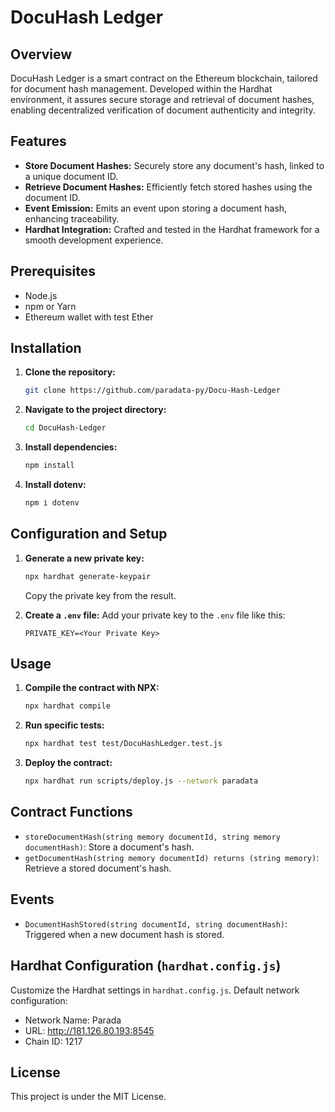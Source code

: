 # DocuHash Ledger

## Overview
DocuHash Ledger is a smart contract on the Ethereum blockchain, tailored for document hash management. Developed within the Hardhat environment, it assures secure storage and retrieval of document hashes, enabling decentralized verification of document authenticity and integrity.

## Features
- **Store Document Hashes:** Securely store any document's hash, linked to a unique document ID.
- **Retrieve Document Hashes:** Efficiently fetch stored hashes using the document ID.
- **Event Emission:** Emits an event upon storing a document hash, enhancing traceability.
- **Hardhat Integration:** Crafted and tested in the Hardhat framework for a smooth development experience.

## Prerequisites
- Node.js
- npm or Yarn
- Ethereum wallet with test Ether

## Installation
1. **Clone the repository:**
    ```bash
    git clone https://github.com/paradata-py/Docu-Hash-Ledger
    ```

2. **Navigate to the project directory:**
    ```bash
    cd DocuHash-Ledger
    ```

3. **Install dependencies:**
    ```bash
    npm install
    ```

3. **Install dotenv:**
    ```bash
    npm i dotenv
    ```
    
## Configuration and Setup
1. **Generate a new private key:**
    ```bash
    npx hardhat generate-keypair
    ```
   Copy the private key from the result.

2. **Create a `.env` file:**
    Add your private key to the `.env` file like this:
    ```
    PRIVATE_KEY=<Your Private Key>
    ```

## Usage
1. **Compile the contract with NPX:**
    ```bash
    npx hardhat compile
    ```

2. **Run specific tests:**
    ```bash
    npx hardhat test test/DocuHashLedger.test.js
    ```

3. **Deploy the contract:**
    ```bash
    npx hardhat run scripts/deploy.js --network paradata
    ```

## Contract Functions
- `storeDocumentHash(string memory documentId, string memory documentHash)`: Store a document's hash.
- `getDocumentHash(string memory documentId) returns (string memory)`: Retrieve a stored document's hash.

## Events
- `DocumentHashStored(string documentId, string documentHash)`: Triggered when a new document hash is stored.

## Hardhat Configuration (`hardhat.config.js`)
Customize the Hardhat settings in `hardhat.config.js`. Default network configuration:
- Network Name: Parada
- URL: http://181.126.80.193:8545
- Chain ID: 1217

## License
This project is under the MIT License.
